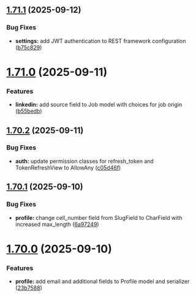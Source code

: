 ## [1.71.1](https://github.com/ghorbani-mohammad/Django-Social-Networks-Crawler/compare/v1.71.0...v1.71.1) (2025-09-12)


### Bug Fixes

* **settings:** add JWT authentication to REST framework configuration ([b75c829](https://github.com/ghorbani-mohammad/Django-Social-Networks-Crawler/commit/b75c8295bdecfba52c95fc87a5dffa2b02cd859e))



# [1.71.0](https://github.com/ghorbani-mohammad/Django-Social-Networks-Crawler/compare/v1.70.2...v1.71.0) (2025-09-11)


### Features

* **linkedin:** add source field to Job model with choices for job origin ([b55bedb](https://github.com/ghorbani-mohammad/Django-Social-Networks-Crawler/commit/b55bedbf6c47b116cc585152471c23e29803a329))



## [1.70.2](https://github.com/ghorbani-mohammad/Django-Social-Networks-Crawler/compare/v1.70.1...v1.70.2) (2025-09-11)


### Bug Fixes

* **auth:** update permission classes for refresh_token and TokenRefreshView to AllowAny ([c05d46f](https://github.com/ghorbani-mohammad/Django-Social-Networks-Crawler/commit/c05d46fe24c084a848415d4819ca8129771feb78))



## [1.70.1](https://github.com/ghorbani-mohammad/Django-Social-Networks-Crawler/compare/v1.70.0...v1.70.1) (2025-09-10)


### Bug Fixes

* **profile:** change cell_number field from SlugField to CharField with increased max_length ([6a97249](https://github.com/ghorbani-mohammad/Django-Social-Networks-Crawler/commit/6a97249d1a04f3d31da499e1a61ff1be8a8aa328))



# [1.70.0](https://github.com/ghorbani-mohammad/Django-Social-Networks-Crawler/compare/v1.69.0...v1.70.0) (2025-09-10)


### Features

* **profile:** add email and additional fields to Profile model and serializer ([23b7588](https://github.com/ghorbani-mohammad/Django-Social-Networks-Crawler/commit/23b75883983e54dd47607688d9d38848b5a1a132))



